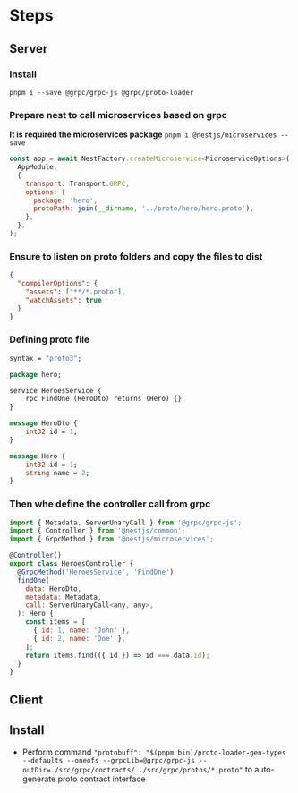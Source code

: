 # Steps

## Server

### Install

`pnpm i --save @grpc/grpc-js @grpc/proto-loader`

### Prepare nest to call microservices based on grpc

**It is required the microservices package**
`pnpm i @nestjs/microservices --save`

``` javascript
const app = await NestFactory.createMicroservice<MicroserviceOptions>(
  AppModule,
  {
    transport: Transport.GRPC,
    options: {
      package: 'hero',
      protoPath: join(__dirname, '../proto/hero/hero.proto'),
    },
  },
);
```

### Ensure to listen on proto folders and copy the files to dist

``` json
{
  "compilerOptions": {
    "assets": ["**/*.proto"],
    "watchAssets": true
  }
}

```

### Defining proto file

``` protobuf
syntax = "proto3";

package hero;

service HeroesService {
    rpc FindOne (HeroDto) returns (Hero) {}
}

message HeroDto {
    int32 id = 1;
}

message Hero {
    int32 id = 1;
    string name = 2;
}
```

### Then whe define the controller call from grpc

``` javascript
import { Metadata, ServerUnaryCall } from '@grpc/grpc-js';
import { Controller } from '@nestjs/common';
import { GrpcMethod } from '@nestjs/microservices';

@Controller()
export class HeroesController {
  @GrpcMethod('HeroesService', 'FindOne')
  findOne(
    data: HeroDto,
    metadata: Metadata,
    call: ServerUnaryCall<any, any>,
  ): Hero {
    const items = [
      { id: 1, name: 'John' },
      { id: 2, name: 'Doe' },
    ];
    return items.find(({ id }) => id === data.id);
  }
}
```

## Client

## Install 

- Perform command
`"protobuff": "$(pnpm bin)/proto-loader-gen-types --defaults --oneofs --grpcLib=@grpc/grpc-js --outDir=./src/grpc/contracts/ ./src/grpc/protos/*.proto"` to auto-generate proto contract interface